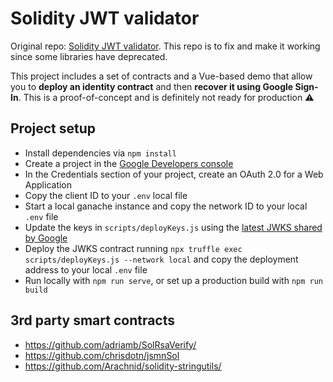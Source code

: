 # Solidity JWT validator

Original repo: [Solidity JWT validator](https://github.com/OpenZeppelin/solidity-jwt/tree/master). This repo is to fix and make it working since some libraries have deprecated.

This project includes a set of contracts and a Vue-based demo that allow you to **deploy an identity contract** and then **recover it using Google Sign-In**. This is a proof-of-concept and is definitely not ready for production :warning:

## Project setup

- Install dependencies via `npm install`
- Create a project in the [Google Developers console](https://console.developers.google.com/)
- In the Credentials section of your project, create an OAuth 2.0 for a Web Application
- Copy the client ID to your `.env` local file
- Start a local ganache instance and copy the network ID to your local `.env` file
- Update the keys in `scripts/deployKeys.js` using the [latest JWKS shared by Google](https://accounts.google.com/.well-known/openid-configuration)
- Deploy the JWKS contract running `npx truffle exec scripts/deployKeys.js --network local` and copy the deployment address to your local `.env` file
- Run locally with `npm run serve`, or set up a production build with `npm run build`

## 3rd party smart contracts

- https://github.com/adriamb/SolRsaVerify/
- https://github.com/chrisdotn/jsmnSol
- https://github.com/Arachnid/solidity-stringutils/

